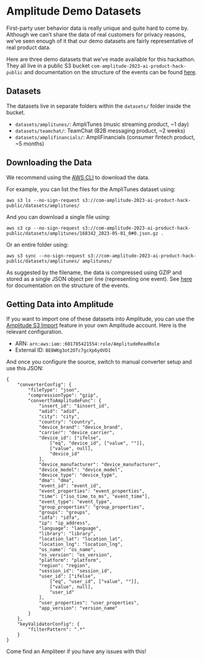 # Amplitude Demo Datasets

First-party user behavior data is really unique and quite hard to come by. Although we can't share the data of real customers for privacy reasons, we've seen enough of it that our demo datasets are fairly representative of real product data.

Here are three demo datasets that we've made available for this hackathon. They all live in a public S3 bucket `com-amplitude-2023-ai-product-hack-public` and documentation on the structure of the events can be found [here](https://www.docs.developers.amplitude.com/analytics/apis/export-api/#response-schema).

## Datasets

The datasets live in separate folders within the `datasets/` folder inside the bucket.

- `datasets/amplitunes/`: AmpliTunes (music streaming product, ~1 day)
- `datasets/teamchat/`: TeamChat (B2B messaging product, ~2 weeks)
- `datasets/amplifinancials/`: AmpliFinancials (consumer fintech product, ~5 months)

## Downloading the Data

We recommend using the [AWS CLI](https://aws.amazon.com/cli/) to download the data.

For example, you can list the files for the AmpliTunes dataset using:
```
aws s3 ls --no-sign-request s3://com-amplitude-2023-ai-product-hack-public/datasets/amplitunes/
```

And you can download a single file using:
```
aws s3 cp --no-sign-request s3://com-amplitude-2023-ai-product-hack-public/datasets/amplitunes/168342_2023-05-01_0#0.json.gz .
```

Or an entire folder using:
```
aws s3 sync --no-sign-request s3://com-amplitude-2023-ai-product-hack-public/datasets/amplitunes/ amplitunes/
```

As suggested by the filename, the data is compressed using GZIP and stored as a single JSON object per line (representing one event). See [here](https://www.docs.developers.amplitude.com/analytics/apis/export-api/#response-schema) for documentation on the structure of the events.


## Getting Data into Amplitude

If you want to import one of these datasets into Amplitude, you can use the [Amplitude S3 Import](https://www.docs.developers.amplitude.com/data/sources/amazon-s3/#give-amplitude-access-to-your-s3-bucket) feature in your own Amplitude account. Here is the relevant configuration.
- ARN: `arn:aws:iam::601785421554:role/AmplitudeReadRole`
- External ID: `BE8WKg3ot2OTc7gcXp6y0VD1`

And once you configure the source, switch to manual converter setup and use this JSON:
```
{
    "converterConfig": {
        "fileType": "json",
        "compressionType": "gzip",
        "convertToAmplitudeFunc": {
            "insert_id": "$insert_id",
            "adid": "adid",
            "city": "city",
            "country": "country",
            "device_brand": "device_brand",
            "carrier": "device_carrier",
            "device_id": ["ifelse",
                ["eq", "device_id", ["value", ""]],
                ["value", null],
                "device_id"
            ],
            "device_manufacturer": "device_manufacturer",
            "device_model": "device_model",
            "device_type": "device_type",
            "dma": "dma",
            "event_id": "event_id",
            "event_properties": "event_properties",
            "time": ["iso_time_to_ms", "event_time"],
            "event_type": "event_type",
            "group_properties": "group_properties",
            "groups": "groups",
            "idfa": "idfa",
            "ip": "ip_address",
            "language": "language",
            "library": "library",
            "location_lat": "location_lat",
            "location_lng": "location_lng",
            "os_name": "os_name",
            "os_version": "os_version",
            "platform": "platform",
            "region": "region",
            "session_id": "session_id",
            "user_id": ["ifelse",
                ["eq", "user_id", ["value", ""]],
                ["value", null],
                "user_id"
            ],
            "user_properties": "user_properties",
            "app_version": "version_name"
        }
    },
    "keyValidatorConfig": {
        "filterPattern": ".*"
    }
}
```

Come find an Ampliteer if you have any issues with this!

